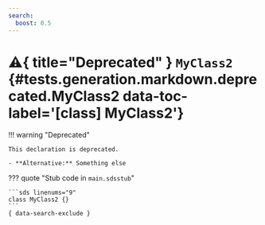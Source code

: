 ```yaml
---
search:
  boost: 0.5
---
```


[//]: # (DO NOT EDIT THIS FILE DIRECTLY. Instead, edit the corresponding stub file and execute `npm run docs:api`.)

# :warning:{ title="Deprecated" } <code class="doc-symbol doc-symbol-class"></code> `MyClass2` {#tests.generation.markdown.deprecated.MyClass2 data-toc-label='[class] MyClass2'}

!!! warning "Deprecated"

    This declaration is deprecated.

    - **Alternative:** Something else

??? quote "Stub code in `main.sdsstub`"

    ```sds linenums="9"
    class MyClass2 {}
    ```
    { data-search-exclude }
